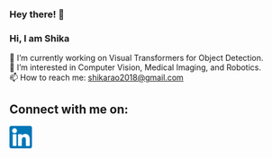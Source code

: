 ### Hey there! 👋

<!--
**sh-r/sh-r** is a ✨ _special_ ✨ repository because its `README.md` (this file) appears on your GitHub profile.

Here are some ideas to get you started:

-->

### Hi, I am Shika

 🔭 I’m currently working on Visual Transformers for Object Detection. <br />
 👯 I’m interested in Computer Vision, Medical Imaging, and Robotics. <br />
 📫 How to reach me: shikarao2018@gmail.com <br />

## Connect with me on:

[<img width="40px" src="https://github.com/sh-r/sh-r/blob/76dd47acb1d04365e273712c2788900cd2f73afb/linkedin.svg" />](https://www.linkedin.com/in/shika-rao-ba8b90192/?originalSubdomain=in)
